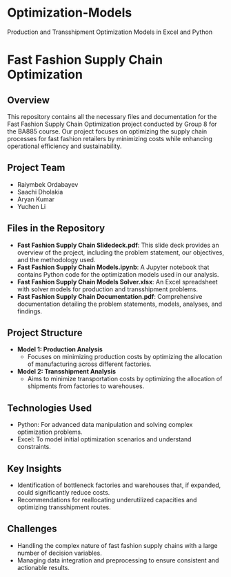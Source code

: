 # Optimization-Models
Production and Transshipment Optimization Models in Excel and Python

# Fast Fashion Supply Chain Optimization

## Overview
This repository contains all the necessary files and documentation for the Fast Fashion Supply Chain Optimization project conducted by Group 8 for the BA885 course. Our project focuses on optimizing the supply chain processes for fast fashion retailers by minimizing costs while enhancing operational efficiency and sustainability.

## Project Team
- Raiymbek Ordabayev
- Saachi Dholakia
- Aryan Kumar
- Yuchen Li

## Files in the Repository
- **Fast Fashion Supply Chain Slidedeck.pdf**: This slide deck provides an overview of the project, including the problem statement, our objectives, and the methodology used.
- **Fast Fashion Supply Chain Models.ipynb**: A Jupyter notebook that contains Python code for the optimization models used in our analysis.
- **Fast Fashion Supply Chain Models Solver.xlsx**: An Excel spreadsheet with solver models for production and transshipment problems.
- **Fast Fashion Supply Chain Documentation.pdf**: Comprehensive documentation detailing the problem statements, models, analyses, and findings.

## Project Structure
- **Model 1: Production Analysis**
  - Focuses on minimizing production costs by optimizing the allocation of manufacturing across different factories.
- **Model 2: Transshipment Analysis**
  - Aims to minimize transportation costs by optimizing the allocation of shipments from factories to warehouses.

## Technologies Used
- Python: For advanced data manipulation and solving complex optimization problems.
- Excel: To model initial optimization scenarios and understand constraints.

## Key Insights
- Identification of bottleneck factories and warehouses that, if expanded, could significantly reduce costs.
- Recommendations for reallocating underutilized capacities and optimizing transshipment routes.

## Challenges
- Handling the complex nature of fast fashion supply chains with a large number of decision variables.
- Managing data integration and preprocessing to ensure consistent and actionable results.
